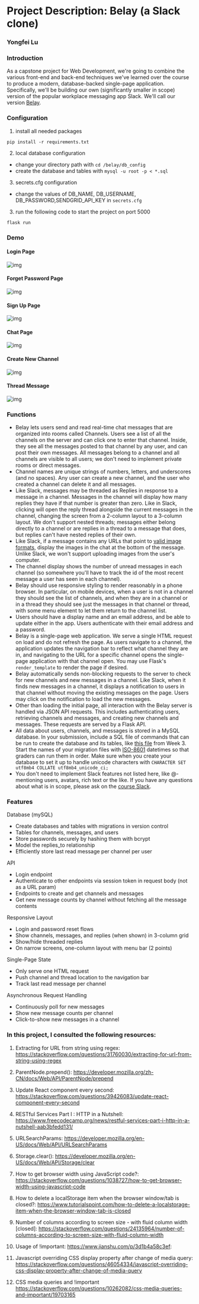 # Project Description: Belay (a Slack clone)
### Yongfei Lu


### Introduction

As a capstone project for Web Development, we're going to combine the various
front-end and back-end techniques we've learned over the course to produce a
modern, database-backed single-page application. Specifically, we'll be building
our own (significantly smaller in scope) version of the popular workplace
messaging app Slack. We'll call our version [Belay](https://en.wikipedia.org/wiki/Belaying).

### Configuration

1. install all needed packages

`pip install -r requirements.txt`

2. local database configuration

- change your directory path with  `cd /belay/db_config `
- create the database and tables with `mysql -u root -p < *.sql`

3. secrets.cfg configuration

- change the values of DB_NAME, DB_USERNAME, DB_PASSWORD,SENDGRID_API_KEY in `secrets.cfg`

3. run the following code to start the project on port 5000

`flask run`


### Demo

#### Login Page
![img](https://github.com/yongfeilu/belay/tree/main/demo/login.png)
#### Forget Password Page
![img](https://github.com/yongfeilu/belay/tree/main/demo/forgetpw.png)
#### Sign Up Page
![img](https://github.com/yongfeilu/belay/tree/main/demo/signup.png)
#### Chat Page
![img](https://github.com/yongfeilu/belay/tree/main/demo/chatpage.png)
#### Create New Channel
![img](https://github.com/yongfeilu/belay/tree/main/demo/CreateNewChannel.png)
#### Thread Message
![img](https://github.com/yongfeilu/belay/tree/main/demo/threadpage.png)


### Functions

- Belay lets users send and read real-time chat messages that are organized
  into rooms called Channels. Users see a list of all the channels on the server
  and can click one to enter that channel. Inside, they see all the messages
  posted to that channel by any user, and can post their own messages.
  All messages belong to a channel and all channels are visible to all users; we
  don't need to implement private rooms or direct messages.
- Channel names are unique strings of numbers, letters, and underscores (and no
  spaces). Any user can create a new channel, and the user who created a channel
  can delete it and all messages.
- Like Slack, messages may be threaded as Replies in response to a message in a
  channel. Messages in the channel will display how many replies they have if
  that number is greater than zero. Like in Slack, clicking will open the reply
  thread alongside the current messages in the channel, changing the screen from
  a 2-column layout to a 3-column layout. We don't support nested threads;
  messages either belong directly to a channel or are replies in a thread to a
  message that does, but replies can't have nested replies of their own.
- Like Slack, if a message contains any URLs that point to [valid image formats](https://developer.mozilla.org/en-US/docs/Web/HTML/Element/img#Supported_image_formats),
  display the images in the chat at the bottom of the message. Unlike Slack,
  we won't support uploading images from the user's computer.
- The channel display shows the number of unread messages in each channel (so
  somewhere you'll have to track the id of the most recent message a user has
  seen in each channel).
- Belay should use responsive styling to render reasonably in a phone browser.
  In particular, on mobile devices, when a user is not in a channel they should
  see the list of channels, and when they are in a channel or in a thread they
  should see just the messages in that channel or thread, with some menu element
  to let them return to the channel list.
- Users should have a display name and an email address, and be able to update
  either in the app. Users authenticate with their email address and a password.
- Belay is a single-page web application. We serve a single HTML request on load
  and do not refresh the page. As users navigate to a channel, the application
  updates the navigation bar to reflect what channel they are in, and navigating
  to the URL for a specific channel opens the single-page application with that
  channel open. You may use Flask's `render_template` to render the page if
  desired.
- Belay automatically sends non-blocking requests to the server to check for new
  channels and new messages in a channel. Like Slack, when it finds new messages
  in a channel, it displays a notification to users in that channel without
  moving the existing messages on the page. Users may click on the notification
  to load the new messages.
- Other than loading the initial page, all interaction with the Belay server is
  handled via JSON API requests. This includes authenticating users, retrieving
  channels and messages, and creating new channels and messages. These requests
  are served by a Flask API.
- All data about users, channels, and messages is stored in a MySQL database. In
  your submission, include a SQL file of commands that can be run to create the
  database and its tables, like [this file](https://mit.cs.uchicago.edu/trevoraustin/mpcs-52553-austin/blob/master/week_8/examples/posts_and_comments/2020-02-24T18:45:00-create_database.sql)
  from Week 3. Start the names of your migration files with [ISO-8601](https://en.wikipedia.org/wiki/ISO_8601)
  datetimes so that graders can run them in order. Make sure when you create
  your database to set it up to handle unicode characters with `CHARACTER SET
  utf8mb4 COLLATE utf8mb4_unicode_ci;`
- You don't need to implement Slack features not listed here, like @-mentioning
  users, avatars, rich text or the like. If you have any questions about what is
  in scope, please ask on the [course Slack](https://app.slack.com/client/T71CT0472/CSE1ZK67N).


### Features

Database (mySQL)
- Create databases and tables with migrations in version control
- Tables for channels, messages, and users
- Store passwords securely by hashing them with bcrypt
- Model the replies_to relationship
- Efficiently store last read message per channel per user

API
- Login endpoint
- Authenticate to other endpoints via session token in request body (not as a URL param)
- Endpoints to create and get channels and messages
- Get new message counts by channel without fetching all the message contents

Responsive Layout
- Login and password reset flows
- Show channels, messages, and replies (when shown) in 3-column grid
- Show/hide threaded replies
- On narrow screens, one-column layout with menu bar (2 points)

Single-Page State
- Only serve one HTML request
- Push channel and thread location to the navigation bar
- Track last read message per channel

Asynchronous Request Handling
- Continuously poll for new messages
- Show new message counts per channel
- Click-to-show new messages in a channel

### In this project, I consulted the following resources:

1. Extracting for URL from string using regex:
    https://stackoverflow.com/questions/31760030/extracting-for-url-from-string-using-regex

2. ParentNode.prepend():
    https://developer.mozilla.org/zh-CN/docs/Web/API/ParentNode/prepend

3. Update React component every second:
    https://stackoverflow.com/questions/39426083/update-react-component-every-second

4. RESTful Services Part I : HTTP in a Nutshell:
   https://www.freecodecamp.org/news/restful-services-part-i-http-in-a-nutshell-aab3bfedd131/

5. URLSearchParams:
    https://developer.mozilla.org/en-US/docs/Web/API/URLSearchParams

6. Storage.clear():
    https://developer.mozilla.org/en-US/docs/Web/API/Storage/clear

7. How to get browser width using JavaScript code?:
    https://stackoverflow.com/questions/1038727/how-to-get-browser-width-using-javascript-code

8. How to delete a localStorage item when the browser window/tab is closed?:
    https://www.tutorialspoint.com/how-to-delete-a-localstorage-item-when-the-browser-window-tab-is-closed

9. Number of columns according to screen size - with fluid column width [closed]:
    https://stackoverflow.com/questions/24135964/number-of-columns-according-to-screen-size-with-fluid-column-width

10. Usage of !important:
    https://www.jianshu.com/p/3d1b4a58c3ef:

11. Javascript overriding CSS display property after change of media query:
    https://stackoverflow.com/questions/46054334/javascript-overriding-css-display-property-after-change-of-media-query

12. CSS media queries and !important
    https://stackoverflow.com/questions/10262082/css-media-queries-and-important/19703165
